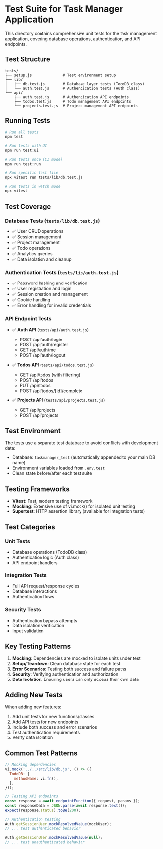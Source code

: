 # Test Suite for Task Manager Application

This directory contains comprehensive unit tests for the task management application, covering database operations, authentication, and API endpoints.

## Test Structure

```
tests/
├── setup.js              # Test environment setup
├── lib/
│   ├── db.test.js        # Database layer tests (TodoDB class)
│   └── auth.test.js      # Authentication tests (Auth class)
└── api/
    ├── auth.test.js      # Authentication API endpoints
    ├── todos.test.js     # Todo management API endpoints
    └── projects.test.js  # Project management API endpoints
```

## Running Tests

```bash
# Run all tests
npm test

# Run tests with UI
npm run test:ui

# Run tests once (CI mode)
npm run test:run

# Run specific test file
npx vitest run tests/lib/db.test.js

# Run tests in watch mode
npx vitest
```

## Test Coverage

### Database Tests (`tests/lib/db.test.js`)

- ✅ User CRUD operations
- ✅ Session management
- ✅ Project management
- ✅ Todo operations
- ✅ Analytics queries
- ✅ Data isolation and cleanup

### Authentication Tests (`tests/lib/auth.test.js`)

- ✅ Password hashing and verification
- ✅ User registration and login
- ✅ Session creation and management
- ✅ Cookie handling
- ✅ Error handling for invalid credentials

### API Endpoint Tests

- ✅ **Auth API** (`tests/api/auth.test.js`)
  - POST /api/auth/login
  - POST /api/auth/register
  - GET /api/auth/me
  - POST /api/auth/logout

- ✅ **Todos API** (`tests/api/todos.test.js`)
  - GET /api/todos (with filtering)
  - POST /api/todos
  - PUT /api/todos
  - POST /api/todos/[id]/complete

- ✅ **Projects API** (`tests/api/projects.test.js`)
  - GET /api/projects
  - POST /api/projects

## Test Environment

The tests use a separate test database to avoid conflicts with development data:

- Database: `taskmanager_test` (automatically appended to your main DB name)
- Environment variables loaded from `.env.test`
- Clean state before/after each test suite

## Testing Frameworks

- **Vitest**: Fast, modern testing framework
- **Mocking**: Extensive use of vi.mock() for isolated unit testing
- **Supertest**: HTTP assertion library (available for integration tests)

## Test Categories

### Unit Tests

- Database operations (TodoDB class)
- Authentication logic (Auth class)
- API endpoint handlers

### Integration Tests

- Full API request/response cycles
- Database interactions
- Authentication flows

### Security Tests

- Authentication bypass attempts
- Data isolation verification
- Input validation

## Key Testing Patterns

1. **Mocking**: Dependencies are mocked to isolate units under test
2. **Setup/Teardown**: Clean database state for each test
3. **Error Scenarios**: Testing both success and failure paths
4. **Security**: Verifying authentication and authorization
5. **Data Isolation**: Ensuring users can only access their own data

## Adding New Tests

When adding new features:

1. Add unit tests for new functions/classes
2. Add API tests for new endpoints
3. Include both success and error scenarios
4. Test authentication requirements
5. Verify data isolation

## Common Test Patterns

```javascript
// Mocking dependencies
vi.mock('../../src/lib/db.js', () => ({
  TodoDB: {
    methodName: vi.fn(),
  },
}));

// Testing API endpoints
const response = await endpointFunction({ request, params });
const responseData = JSON.parse(await response.text());
expect(response.status).toBe(200);

// Authentication testing
Auth.getSessionUser.mockResolvedValue(mockUser);
// ... test authenticated behavior

Auth.getSessionUser.mockResolvedValue(null);
// ... test unauthenticated behavior
```
